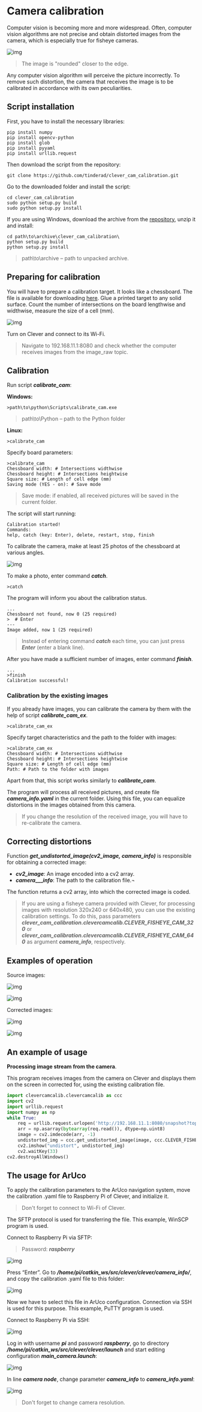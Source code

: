 # Camera calibration

Computer vision is becoming more and more widespread. Often, computer vision algorithms are not precise and obtain distorted images from the camera, which is especially true for fisheye cameras.

![img](../assets/img1.jpg)

> The image is "rounded" closer to the edge.

Any computer vision algorithm will perceive the picture incorrectly. To remove such distortion, the camera that receives the image is to be calibrated in accordance with its own peculiarities.

## Script installation

First, you have to install the necessary libraries:

```
pip install numpy
pip install opencv-python
pip install glob
pip install pyyaml
pip install urllib.request
```

Then download the script from the repository:

```(bash)
git clone https://github.com/tinderad/clever_cam_calibration.git
```

Go to the downloaded folder and install the script:

```(bash)
cd clever_cam_calibration
sudo python setup.py build
sudo python setup.py install
```

If you are using Windows, download the archive from the [repository](https://github.com/tinderad/clever_cam_calibration/archive/master.zip), unzip it and install:

```(bash)
cd path\to\archive\clever_cam_calibration\
python setup.py build
python setup.py install
```

> path\to\archive – path to unpacked archive.

## Preparing for calibration

You will have to prepare a calibration target. It looks like a chessboard. The file is available for downloading [here](https://www.oreilly.com/library/view/learning-opencv-3/9781491937983/assets/lcv3_ac01.png).
Glue a printed target to any solid surface. Count the number of intersections on the board lengthwise and widthwise, measure the size of a cell (mm).

![img](../assets/chessboard.jpg)

Turn on Clever and connect to its Wi-Fi.

> Navigate to 192.168.11.1:8080 and check whether the computer receives images from the image_raw topic.

## Calibration

Run script **_calibrate_cam_**:

**Windows:**

 ```(bash)
>path\to\python\Scripts\calibrate_cam.exe
```

> path\to\Python – path to the Python folder

**Linux:**

```(bash)
>calibrate_cam
```

Specify board parameters:

```(bash)
>calibrate_cam
Chessboard width: # Intersections widthwise
Chessboard height: # Intersections heightwise
Square size: # Length of cell edge (mm)
Saving mode (YES - on): # Save mode
```

> Save mode: if enabled, all received pictures will be saved in the current folder.

The script will start running:

```
Calibration started!
Commands:
help, catch (key: Enter), delete, restart, stop, finish
```

To calibrate the camera, make at least 25 photos of the chessboard at various angles.

![img](../assets/calibration.jpg)

To make a photo, enter command **_catch_**.

```(bash)
>catch
```

The program will inform you about the calibration status.

```(bash)
...
Chessboard not found, now 0 (25 required)
>  # Enter
---
Image added, now 1 (25 required)
```

> Instead of entering command **_catch_** each time, you can just press **_Enter_** (enter a blank line).

After you have made a sufficient number of images, enter command **_finish_**.

```(bash)
...
>finish
Calibration successful!
```

### Calibration by the existing images

If you already have images, you can calibrate the camera by them with the help of script **_calibrate_cam_ex_**.

```(bash)
>calibrate_cam_ex
```

Specify target characteristics and the path to the folder with images:

```(bash)
>calibrate_cam_ex
Chessboard width: # Intersections widthwise
Chessboard height: # Intersections heightwise
Square size: # Length of cell edge (mm)
Path: # Path to the folder with images
```

Apart from that, this script works similarly to **_calibrate_cam_**.

The program will process all received pictures, and create file **_camera_info_****_._****_yaml_** in the current folder. Using this file, you can equalize distortions in the images obtained from this camera.

> If you change the resolution of the received image, you will have to re-calibrate the camera.

## Correcting distortions

Function **_get_undistorted_image(cv2_image, camera_info)_** is responsible for obtaining a corrected image:

* **_cv2_image_**: An image encoded into a cv2 array.
* **_camera_****___****_info_**: The path to the calibration file.¬

The function returns a cv2 array, into which the corrected image is coded.

> If you are using a fisheye camera provided with Clever, for processing images with resolution 320x240 or 640x480, you can use the existing calibration settings. To do this, pass parameters **_clever_cam_calibration.clevercamcalib.CLEVER_FISHEYE_CAM_320_** or **_clever_cam_calibration.clevercamcalib.CLEVER_FISHEYE_CAM_640_** as argument **_camera_info_**, respectively.

## Examples of operation

Source images:

![img](../assets/img1.jpg)

![img](../assets/img2.jpg)

Corrected images:

![img](../assets/calibresult.jpg)

![img](../assets/calibresult1.jpg)

## An example of usage

**Processing image stream from the camera**.

This program receives images from the camera on Clever and displays them on the screen in corrected for, using the existing calibration file.

```python
import clevercamcalib.clevercamcalib as ccc
import cv2
import urllib.request
import numpy as np
while True:
	req = urllib.request.urlopen('http://192.168.11.1:8080/snapshot?topic=/main_camera/image_raw')
    arr = np.asarray(bytearray(req.read()), dtype=np.uint8)
    image = cv2.imdecode(arr, -1)
    undistorted_img = ccc.get_undistorted_image(image, ccc.CLEVER_FISHEYE_CAM_640)
    cv2.imshow("undistort", undistorted_img)
    cv2.waitKey(33)
cv2.destroyAllWindows()
```

## The usage for ArUco

To apply the calibration parameters to the ArUco navigation system, move the calibration .yaml file to Raspberry Pi of Clever, and initialize it.

> Don't forget to connect to Wi-Fi of Clever.

The SFTP protocol is used for transferring the file. This example, WinSCP program is used.

Connect to Raspberry Pi via SFTP:

> Password: _**raspberry**_

![img](../assets/wcp1.png)

Press “Enter”. Go to _**/home/pi/catkin_ws/src/clever/clever/camera_info/**_, and copy the calibration .yaml file to this folder:

![img](../assets/wcp2.jpg)

Now we have to select this file in ArUco configuration. Connection via SSH is used for this purpose. This example, PuTTY program is used.

Connect to Raspberry Pi via SSH:

![img](../assets/pty1.jpg)

Log in with username _**pi**_ and password _**raspberry**_, go to directory _**/home/pi/catkin_ws/src/clever/clever/launch**_ and start editing configuration _**main_camera.launch**_:

![img](../assets/pty2.jpg)

In line _**camera node**_, change parameter _**camera_info**_ to _**camera_info.yaml**_:

![img](../assets/pty3.jpg)

> Don't forget to change camera resolution.
